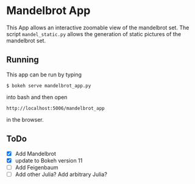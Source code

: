 # Mandelbrot App

This App allows an interactive zoomable view of the mandelbrot set. The script ```mandel_static.py``` allows the generation of static pictures of the mandelbrot set.

## Running
This app can be run by typing
```
$ bokeh serve mandelbrot_app.py
```
into bash and then open
```
http://localhost:5006/mandelbrot_app
```
in the browser.

## ToDo 
- [x] Add Mandelbrot
- [x] update to Bokeh version 11
- [ ] Add Feigenbaum
- [ ] Add other Julia? Add arbitrary Julia? 